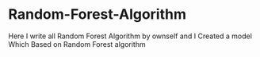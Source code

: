 # Random-Forest-Algorithm
Here I write all Random Forest Algorithm by ownself and I Created a model Which Based on Random Forest algorithm
